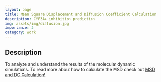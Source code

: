 ```yaml
---
layout: page
title: Mean Square Displacement and Diffusion Coefficient Calculation
description: CYP3A4 inhibition prediction
img: assets/img/diffusion.jpg
importance: 3
category: work
---
```


## Description
To analyze and understand the results of the molecular dynamic simulations. To read more about how to calculate the MSD check out [MSD and DC Calculation](https://amiteshbadkul.github.io/blog/2022/cheminformatics/)!.
